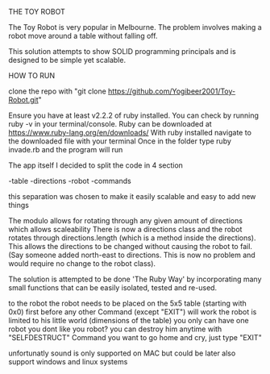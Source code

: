 THE TOY ROBOT


The Toy Robot is very popular in Melbourne. The problem involves making a robot move around a table without falling off.

This solution attempts to show SOLID programming principals and is designed to be simple yet scalable.


HOW TO RUN

clone the repo with "git clone https://github.com/Yogibeer2001/Toy-Robot.git"

Ensure you have at least v2.2.2 of ruby installed. You can check by running ruby -v in your terminal/console. Ruby can be downloaded at https://www.ruby-lang.org/en/downloads/
With ruby installed navigate to the downloaded file with your terminal
Once in the folder type ruby invade.rb and the program will run

The app itself
 I decided to split the code in 4 section

 -table
 -directions
 -robot
 -commands

 this separation was chosen to make it easily scalable and easy to add new things

The modulo allows for rotating through any given amount of directions which allows scaleability
 There is now a directions class and the robot rotates through directions.length (which is a method inside the directions). This allows the directions to be changed without causing the robot to fail. (Say someone added north-east to directions. This is now no problem and would require no change to the robot class).


The solution is attempted to be done 'The Ruby Way' by incorporating many small functions that can be easily isolated, tested and re-used.

to the robot
the robot needs to be placed on the 5x5 table (starting with 0x0) first before any other Command (except "EXIT") will work
the robot is limited to his little world (dimensions of the table)
you only can have one robot
you dont like you robot? you can destroy him anytime with "SELFDESTRUCT" Command
you want to go home and cry, just type "EXIT"

unfortunatly sound is only supported on MAC but could be later also support windows and linux systems
